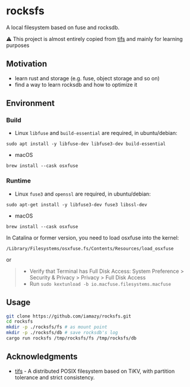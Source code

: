 # rocksfs

A local filesystem based on fuse and rocksdb. 

⚠️ This project is almost entirely copied from [tifs](https://github.com/Hexilee/tifs) and mainly for learning purposes

## Motivation

- learn rust and storage (e.g. fuse, object storage and so on)
- find a way to learn rocksdb and how to optimize it

## Environment

### Build

- Linux
  `libfuse` and `build-essential` are required, in ubuntu/debian:

```
sudo apt install -y libfuse-dev libfuse3-dev build-essential
```

- macOS
```
brew install --cask osxfuse
```

### Runtime
- Linux
  `fuse3` and `openssl` are required, in ubuntu/debian:

```
sudo apt-get install -y libfuse3-dev fuse3 libssl-dev
```

- macOS

```
brew install --cask osxfuse
```

In Catalina or former version, you need to load osxfuse into the kernel:

```
/Library/Filesystems/osxfuse.fs/Contents/Resources/load_osxfuse
```

or

> * Verify that Terminal has Full Disk Access: System Preference > Security & Privacy > Privacy > Full Disk Access
> * Run `sudo kextunload -b io.macfuse.filesystems.macfuse`

## Usage

```bash
git clone https://github.com/iamazy/rocksfs.git
cd rocksfs
mkdir -p ./rocksfs/fs # as mount point
mkdir -p ./rocksfs/db # save rocksdb's log
cargo run rocksfs /tmp/rocksfs/fs /tmp/rocksfs/db
```

## Acknowledgments

- [tifs](https://github.com/Hexilee/tifs) - A distributed POSIX filesystem based on TiKV, with partition tolerance and strict consistency.